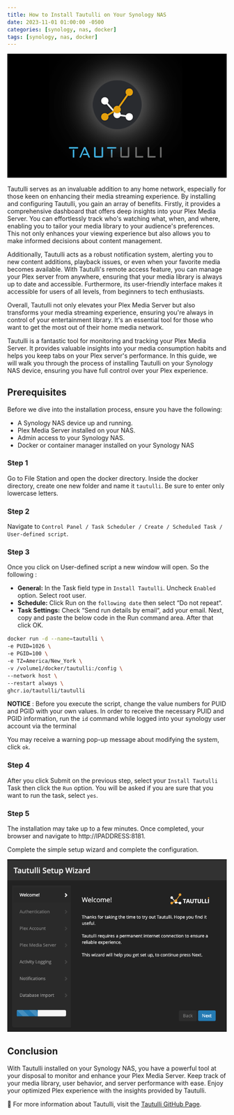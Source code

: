 ```yaml
---
title: How to Install Tautulli on Your Synology NAS
date: 2023-11-01 01:00:00 -0500
categories: [synology, nas, docker]
tags: [synology, nas, docker]
---
```


![How to Install Tautulli on Your Synology NAS](/assets/img/posts/2023/tautulli_config_synology_nas/tautulli_config_synology_nas1.png)


Tautulli serves as an invaluable addition to any home network, especially for those keen on enhancing their media streaming experience. By installing and configuring Tautulli, you gain an array of benefits. Firstly, it provides a comprehensive dashboard that offers deep insights into your Plex Media Server. You can effortlessly track who's watching what, when, and where, enabling you to tailor your media library to your audience's preferences. This not only enhances your viewing experience but also allows you to make informed decisions about content management.

Additionally, Tautulli acts as a robust notification system, alerting you to new content additions, playback issues, or even when your favorite media becomes available. With Tautulli's remote access feature, you can manage your Plex server from anywhere, ensuring that your media library is always up to date and accessible. Furthermore, its user-friendly interface makes it accessible for users of all levels, from beginners to tech enthusiasts.

Overall, Tautulli not only elevates your Plex Media Server but also transforms your media streaming experience, ensuring you're always in control of your entertainment library. It's an essential tool for those who want to get the most out of their home media network.

Tautulli is a fantastic tool for monitoring and tracking your Plex Media Server. It provides valuable insights into your media consumption habits and helps you keep tabs on your Plex server's performance. In this guide, we will walk you through the process of installing Tautulli on your Synology NAS device, ensuring you have full control over your Plex experience.

## Prerequisites
Before we dive into the installation process, ensure you have the following:

- A Synology NAS device up and running.
- Plex Media Server installed on your NAS.
- Admin access to your Synology NAS.
- Docker or container manager installed on your Synology NAS


### Step 1

Go to File Station and open the docker directory. Inside the docker directory, create one new folder and name it `tautulli`.  Be sure to enter only lowercase letters.

### Step 2

Navigate to `Control Panel / Task Scheduler / Create / Scheduled Task / User-defined script`. 

### Step 3

Once you click on User-defined script a new window will open. So the following : 

- **General:** In the Task field type in `Install Tautulli`. Uncheck `Enabled` option. Select root user.
- **Schedule:** Click Run on the `following date` then select “Do not repeat“.
- **Task Settings:** Check “Send run details by email“, add your email. Next, copy and paste the below code in the Run command area. After that click OK.

```bash
docker run -d --name=tautulli \
-e PUID=1026 \
-e PGID=100 \
-e TZ=America/New_York \
-v /volume1/docker/tautulli:/config \
--network host \
--restart always \
ghcr.io/tautulli/tautulli
```

**NOTICE** : Before you execute the script, change the value numbers for PUID and PGID with your own values. In order to receive the necessary PUID and PGID information, run the `id` command while logged into your synology user account via the terminal

You may receive a warning pop-up message about modifying the system, click `ok`.

### Step 4 

After you click Submit on the previous step, select your `Install Tautulli` Task then click the `Run` option. You will be asked if you are sure that you want to run the task, select `yes`.

### Step 5

The installation may take up to a few minutes. Once completed, your browser and navigate to http://IPADDRESS:8181.

Complete the simple setup wizard and complete the configuration.

![How to Install Tautulli on Your Synology NAS](/assets/img/posts/2023/tautulli_config_synology_nas/tautulli_config_synology_nas2.png)


## Conclusion

With Tautulli installed on your Synology NAS, you have a powerful tool at your disposal to monitor and enhance your Plex Media Server. Keep track of your media library, user behavior, and server performance with ease. Enjoy your optimized Plex experience with the insights provided by Tautulli.

📝 For more information about Tautulli, visit the [Tautulli GitHub Page](https://github.com/Tautulli/Tautulli).